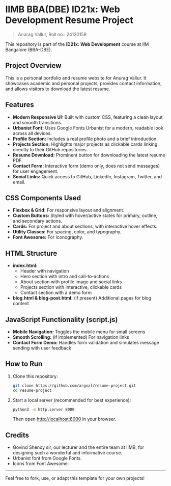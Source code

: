 # IIMB BBA(DBE) ID21x: Web Development Resume Project
> Anurag Vallur, Roll no.: 24120158

This repository is part of the **ID21x: Web Development** course at IIM Bangalore (BBA-DBE).

## Project Overview
This is a personal portfolio and resume website for Anurag Vallur. It showcases academic and personal projects, provides contact information, and allows visitors to download the latest resume.

## Features
- **Modern Responsive UI:** Built with custom CSS, featuring a clean layout and smooth transitions.
- **Urbanist Font:** Uses Google Fonts Urbanist for a modern, readable look across all devices.
- **Profile Section:** Includes a real profile photo and a brief introduction.
- **Projects Section:** Highlights major projects as clickable cards linking directly to their GitHub repositories.
- **Resume Download:** Prominent button for downloading the latest resume PDF.
- **Contact Form:** Interactive form (demo only, does not send messages) for user engagement.
- **Social Links:** Quick access to GitHub, LinkedIn, Instagram, Twitter, and email.

## CSS Components Used
- **Flexbox & Grid:** For responsive layout and alignment.
- **Custom Buttons:** Styled with hover/active states for primary, outline, and secondary actions.
- **Cards:** For project and about sections, with interactive hover effects.
- **Utility Classes:** For spacing, color, and typography.
- **Font Awesome:** For iconography.

## HTML Structure
- **index.html:**
  - Header with navigation
  - Hero section with intro and call-to-actions
  - About section with profile image and social links
  - Projects section with interactive, clickable cards
  - Contact section with a demo form
- **blog.html & blog-post.html:** (if present) Additional pages for blog content

## JavaScript Functionality (script.js)
- **Mobile Navigation:** Toggles the mobile menu for small screens
- **Smooth Scrolling:** (if implemented) For navigation links
- **Contact Form Demo:** Handles form validation and simulates message sending with user feedback

## How to Run
1. Clone this repository:
   ```sh
   git clone https://github.com/argval/resume-project.git
   cd resume-project
   ```
2. Start a local server (recommended for best experience):
   ```sh
   python3 -m http.server 8000
   ```
   Then open [http://localhost:8000](http://localhost:8000) in your browser.

## Credits
- Govind Shenoy sir, our lecturer and the entire team at IIMB, for designing such a wonderful and informative course.
- Urbanist font from Google Fonts.
- Icons from Font Awesome.

---

Feel free to fork, use, or adapt this template for your own projects!
